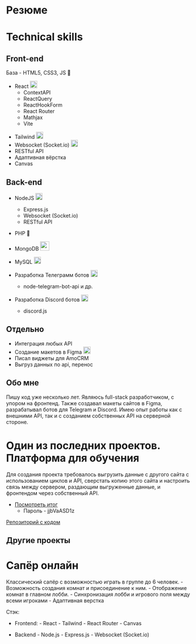 # Резюме

# Technical skills

## Front-end
База - HTML5, CSS3, JS 📜

*  React <img height="20px" src="https://cdn.icon-icons.com/icons2/2415/PNG/512/react_original_logo_icon_146374.png">
    -  ContextAPI
    -  ReactQuery
    -  ReactHookForm
    -  React Router
    -  Mathjax
    -  Vite
<ul>
  <li>
    Tailwind <img height="19px" src="https://tailwindcss.com/favicons/favicon.ico?v=3">
  </li>
  
  <li>
    Websocket (Socket.io) <img height="19px" src="https://static-00.iconduck.com/assets.00/websocket-icon-512x384-sm7dfowk.png">
  </li>
  <li>
    RESTful API
  </li>
  <li>
    Адаптивная вёрстка
  </li>
  <li>
    Canvas
  </li>
</ul>

## Back-end

*  NodeJS  <img height="19px" src="https://pics.freeicons.io/uploads/icons/png/8954758561551942278-512.png">
    -  Express.js
    -  Websocket (Socket.io)
    -  RESTful API
 * PHP 🐘
 * MongoDB <img height="25px" src="https://cdn.icon-icons.com/icons2/2415/PNG/96/mongodb_plain_wordmark_logo_icon_146423.png">
 * MySQL <img height="19px" src="https://pics.freeicons.io/uploads/icons/png/11896025871551942274-512.png"><br/>
 
 * Разработка Телеграмм ботов <img height="19px" src="https://upload.wikimedia.org/wikipedia/commons/thumb/8/83/Telegram_2019_Logo.svg/240px-Telegram_2019_Logo.svg.png">
   -  node-telegram-bot-api и др.
 *  Разработка Discord ботов <img height="19px" src="https://cdn.icon-icons.com/icons2/1945/PNG/512/iconfinder-discord-4661587_122459.png">
     - discord.js

## Отдельно
<ul>
  <li>Интеграция любых API</li>
  <li>Создание макетов в Figma <img height="20px" src="https://pics.freeicons.io/uploads/icons/png/9655574981556105319-512.png"></li>
  <li>Писал виджеты для AmoCRM</li>
  <li>Выгруз данных по api, перенос</li>
</ul>

## Обо мне

Пишу код уже несколько лет. Являюсь full-stack разработчиком, с упором на фронтенд. Также создавал макеты сайтов в Figma, разрабатывал ботов для Telegram и Discord.
Имею опыт работы как с внешними API, так и с созданием собственных API на серверной стороне.

# Один из последних проектов. Платформа для обучения
Для создания проекта требовалось выгрузить данные с другого сайта с использованием циклов и API, сверстать копию этого сайта и настроить связь между сервером, раздающим выгруженные данные, и фронтендом через собственный API.

*    [Посмотреть итог](https://production-0b7b0.up.railway.app/)
     -    Пароль - jjbVaASD1z

[Репозиторий с кодом](https://github.com/Lorfach/main/tree/source)


## Другие проекты

# Сапёр онлайн
Классический сапёр с возможностью играть в группе до 6 человек.
    - Возможность создания комнат и присоединение к ним.
    - Отображение комнат в главном лобби.
    - Синхронизация лобби и игрового поля между всеми игроками
    - Адаптивная верстка
    
Стэк:
*    Frontend:
    -    React
    -    Tailwind
    -    React Router
    -    Canvas
      
*    Backend
    -    Node.js
    -    Express.js
    -    Websocket (Socket.io)

